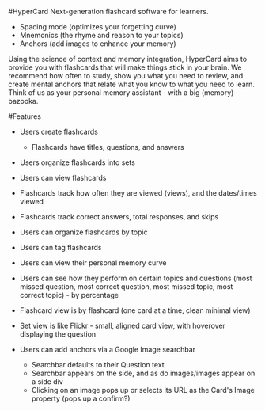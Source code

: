 #HyperCard
Next-generation flashcard software for learners.
- Spacing mode (optimizes your forgetting curve)
- Mnemonics (the rhyme and reason to your topics)
- Anchors (add images to enhance your memory)

Using the science of context and memory integration, HyperCard aims to provide you with flashcards that will make things stick in your brain. We recommend how often to study, show you what you need to review, and create mental anchors that relate what you know to what you need to learn. Think of us as your personal memory assistant - with a big (memory) bazooka. 

#Features
- Users create flashcards
  - Flashcards have titles, questions, and answers
- Users organize flashcards into sets
- Users can view flashcards
- Flashcards track how often they are viewed (views), and the dates/times viewed
- Flashcards track correct answers, total responses, and skips

- Users can organize flashcards by topic
- Users can tag flashcards

- Users can view their personal memory curve
- Users can see how they perform on certain topics and questions (most missed question, most correct question, most missed topic, most correct topic) - by percentage

- Flashcard view is by flashcard (one card at a time, clean minimal view)
- Set view is like Flickr - small, aligned card view, with hoverover displaying the question

- Users can add anchors via a Google Image searchbar 
  - Searchbar defaults to their Question text
  - Searchbar appears on the side, and as do images/images appear on a side div
  - Clicking on an image pops up or selects its URL as the Card's Image property (pops up a confirm?)